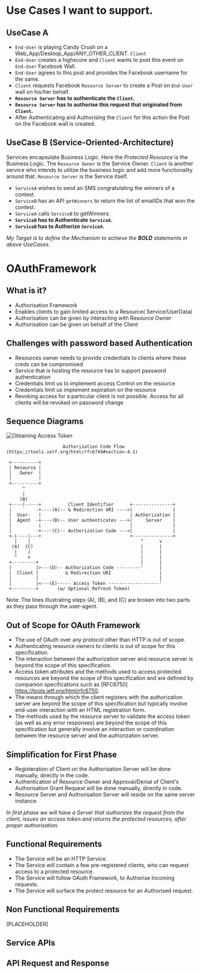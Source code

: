 # Use Cases I want to support.

## UseCase A

* `End-User` is playing Candy Crush on a Web_App/Desktop_App/ANY_OTHER_CLIENT. `Client`
* `End-User` creates a highscore and `Client` wants to post this event on `End-User` Facebook Wall.
* `End-User` agrees to this post and provides the Facebook username for the same.
* `Client` requests Facebook `Resource Server` to create a Post on `End-User` wall on his/her behalf.
* **`Resource Server` has to authenticate the `Client`.**
* **`Resource Server` has to authorise this request that originated from `Client`.**
*  After Authenticating and Authorising the `Client` for this action the Post on the Facebook wall is created.

## UseCase B (Service-Oriented-Architecture)
Services encapsulate Business Logic. Here the *Protected Resource* is the Business Logic. The `Resource Owner` is the Service Owner. `Client` is another service who intends to utilize the business logic and add more functionality around that. 
`Resource Server` is the Service itself. 

* `ServiceA` wishes to send an SMS congratulating the winners of a contest.
* `ServiceB` has an API `getWinners` to return the list of emailIDs that won the contest.
* `ServiceA` calls `ServiceB` to getWinners.
* **`ServiceB` has to Authenticate `ServiceA`.**
* **`ServiceB` has to Authorize `ServiceA`.**


*My Target is to define the Mechanism to achieve the **BOLD** statements in above UseCases.*


# OAuthFramework

## What is it?

* Authorisation Framework
* Enables clients to gain limited access to a Resource( Service/UserData) 
* Authorisation can be given by interacting with Resource Owner
* Authorisation can be given on behalf of the Client


## Challenges with password based Authentication

* Resources owner needs to provide credentials to clients where these creds can be compromised
* Service that is hosting the resource has to support password authentication
* Credentials limit us to implement access Control on the resource
* Credentials limit us implement expiration on the resource
* Revoking access for a particular client is not possible. Access for all clients will be revoked on password change

## Sequence Diagrams

![Obtaining Access Token](https://user-images.githubusercontent.com/14327075/68687025-91efd700-0592-11ea-90ea-035618057f23.png)

                         Authorization Code Flow (https://tools.ietf.org/html/rfc6749#section-4.1)

     +----------+
     | Resource |
     |   Owner  |
     |          |
     +----------+
          ^
          |
         (B)
     +----|-----+          Client Identifier      +---------------+
     |         -+----(A)-- & Redirection URI ---->|               |
     |  User-   |                                 | Authorization |
     |  Agent  -+----(B)-- User authenticates --->|     Server    |
     |          |                                 |               |
     |         -+----(C)-- Authorization Code ---<|               |
     +-|----|---+                                 +---------------+
       |    |                                         ^      v
      (A)  (C)                                        |      |
       |    |                                         |      |
       ^    v                                         |      |
     +---------+                                      |      |
     |         |>---(D)-- Authorization Code ---------'      |
     |  Client |          & Redirection URI                  |
     |         |                                             |
     |         |<---(E)----- Access Token -------------------'
     +---------+       (w/ Optional Refresh Token)

   Note: The lines illustrating steps (A), (B), and (C) are broken into
   two parts as they pass through the user-agent.

## Out of Scope for OAuth Framework
* The use of OAuth over any protocol other than HTTP is out of scope.
* Authenticating resource owners to clients is out of scope for this specification. 
* The interaction between the authorization server and resource server is beyond the scope of this specification.
* Access token attributes and the methods used to access protected resources are beyond the scope of
  this specification and are defined by companion specifications such
  as [RFC6750] https://tools.ietf.org/html/rfc6750.
* The means through which the client registers with the authorization server are beyond the scope of this
  specification but typically involve end-user interaction with an HTML registration form.  
* The methods used by the resource server to validate the access token (as well as any error responses)
  are beyond the scope of this specification but generally involve an
  interaction or coordination between the resource server and the
  authorization server.    
                     
## Simplification for First Phase
* Registeration of Client on the Authorisation Server will be done manually, directly in the code.
* Authentication of Resource Owner and Approval/Denial of Client's Authorisation Grant Request will be done manually, directly in code. 
* Resource Server and Authorisation Server will reside on the same server instance.

*In first phase we will have a Server that authorizes the request from the client, issues an access token and returns the protected resources, after proper authorisation.*

## Functional Requirements
* The Service will be an HTTP Service.
* The Service will contain a few pre-registered clients, who can request access to a protected resource.
* The Service will follow OAuth Framework, to Authorise Incoming requests.
* The Service will surface the protect resource for an Authorised request.

## Non Functional Requirements

[PLACEHOLDER]


## Service APIs

## API Request and Response
